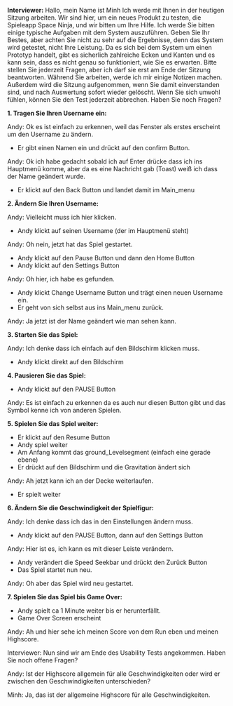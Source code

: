 **Interviewer:** Hallo, mein Name ist Minh Ich werde mit Ihnen in der heutigen Sitzung arbeiten. Wir sind hier, um ein neues Produkt zu testen, die Spieleapp Space Ninja, und wir bitten um Ihre Hilfe. Ich werde Sie bitten einige typische Aufgaben mit dem System auszuführen. Geben Sie Ihr Bestes, aber achten Sie nicht zu sehr auf die Ergebnisse, denn das System wird getestet, nicht Ihre Leistung. Da es sich bei dem System um einen Prototyp handelt, gibt es sicherlich zahlreiche Ecken und Kanten und es kann sein, dass es nicht genau so funktioniert, wie Sie es erwarten. Bitte stellen Sie jederzeit Fragen, aber ich darf sie erst am Ende der Sitzung beantworten. Während Sie arbeiten, werde ich mir einige Notizen machen. Außerdem wird die Sitzung aufgenommen, wenn Sie damit einverstanden sind, und nach Auswertung sofort wieder gelöscht. Wenn Sie sich unwohl fühlen, können Sie den Test jederzeit abbrechen. Haben Sie noch Fragen?

**1. Tragen Sie Ihren Username ein:**

Andy: Ok es ist einfach zu erkennen, weil das Fenster als erstes erscheint um den Username zu ändern.
- Er gibt einen Namen ein und drückt auf den confirm Button. 

Andy: Ok ich habe gedacht sobald ich auf Enter drücke dass ich ins Hauptmenü komme, aber da es eine Nachricht gab (Toast) weiß ich dass der Name geändert wurde.
- Er klickt auf den Back Button und landet damit im Main_menu

**2. Ändern Sie Ihren Username:**

Andy: Vielleicht muss ich hier klicken.   
- Andy klickt auf seinen Username (der im Hauptmenü steht)

Andy: Oh nein, jetzt hat das Spiel gestartet. 
- Andy klickt auf den Pause Button und dann den Home Button
- Andy klickt auf den Settings Button

Andy: Oh hier, ich habe es gefunden.
- Andy klickt Change Username Button und trägt einen neuen Username ein.
- Er geht von sich selbst aus ins Main_menu zurück.

Andy: Ja jetzt ist der Name geändert wie man sehen kann.

**3. Starten Sie das Spiel:**

Andy: Ich denke dass ich einfach auf den Bildschirm klicken muss.
- Andy klickt direkt auf den Bildschirm

**4. Pausieren Sie das Spiel:**

- Andy klickt auf den PAUSE Button

Andy: Es ist einfach zu erkennen da es auch nur diesen Button gibt und das Symbol kenne ich von anderen Spielen.

**5. Spielen Sie das Spiel weiter:**

- Er klickt auf den Resume Button
- Andy spiel weiter
- Am Anfang kommt das ground_Levelsegment (einfach eine gerade ebene) 
- Er drückt auf den Bildschirm und die Gravitation ändert sich

Andy: Ah jetzt kann ich an der Decke weiterlaufen.
- Er spielt weiter

**6. Ändern Sie die Geschwindigkeit der Spielfigur:**

Andy: Ich denke dass ich das in den Einstellungen ändern muss.
- Andy klickt auf den PAUSE Button, dann auf den Settings Button

Andy: Hier ist es, ich kann es mit dieser Leiste verändern.
- Andy verändert die Speed Seekbar und drückt den Zurück Button
- Das Spiel startet nun neu.

Andy: Oh aber das Spiel wird neu gestartet.

**7. Spielen Sie das Spiel bis Game Over:**

- Andy spielt ca 1 Minute weiter bis er herunterfällt.
- Game Over Screen erscheint

Andy: Ah und hier sehe ich meinen Score von dem Run eben und meinen Highscore.


Interviewer: Nun sind wir am Ende des Usability Tests angekommen. Haben Sie noch offene Fragen?

Andy: Ist der Highscore allgemein für alle Geschwindigkeiten oder wird er zwischen den Geschwindigkeiten unterschieden? 

Minh: Ja, das ist der allgemeine Highscore für alle Geschwindigkeiten.
